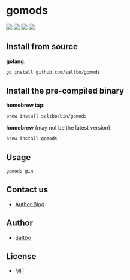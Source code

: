 # gomods

[![](https://github.com/saltbo/gomods/workflows/release/badge.svg)](https://github.com/saltbo/gomods/actions?query=workflow%3Arelease)
[![](https://api.codacy.com/project/badge/Grade/88817db9b3b04c0293c9d001d574a5ef)](https://app.codacy.com/manual/saltbo/gomods?utm_source=github.com&utm_medium=referral&utm_content=saltbo/gomods&utm_campaign=Badge_Grade_Dashboard)
[![](https://img.shields.io/github/v/release/saltbo/gomods.svg)](https://github.com/saltbo/gomods/releases)
[![](https://img.shields.io/github/license/saltbo/gomods.svg)](https://github.com/saltbo/gomods/blob/master/LICENSE)

## Install from source

**golang**:

```bash
go install github.com/saltbo/gomods
```

## Install the pre-compiled binary

**homebrew tap**:

```bash
brew install saltbo/bin/gomods
```

**homebrew** (may not be the latest version):

```bash
brew install gomods
```


## Usage

```bash
gomods gin
```
## Contact us
- [Author Blog](https://saltbo.cn).

## Author
- [Saltbo](https://github.com/saltbo)

## License
- [MIT](https://github.com/saltbo/gomods/blob/master/LICENSE)
